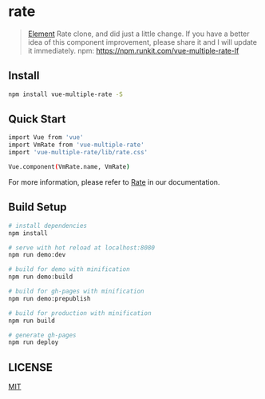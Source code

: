 # rate

> [Element](https://github.com/ElemeFE/element) Rate clone, and did just a little change. If you have a better idea of this component improvement, please share it and I will update it immediately.
npm:  <https://npm.runkit.com/vue-multiple-rate-lf>

## Install

```bash
npm install vue-multiple-rate -S
```

## Quick Start

```bash
import Vue from 'vue'
import VmRate from 'vue-multiple-rate'
import 'vue-multiple-rate/lib/rate.css'

Vue.component(VmRate.name, VmRate)
```

For more information, please refer to [Rate](http://customElementUI.github.io/rate) in our documentation.

## Build Setup

``` bash
# install dependencies
npm install

# serve with hot reload at localhost:8080
npm run demo:dev

# build for demo with minification
npm run demo:build

# build for gh-pages with minification
npm run demo:prepublish

# build for production with minification
npm run build

# generate gh-pages
npm run deploy
```

## LICENSE

[MIT](http://opensource.org/licenses/MIT)
